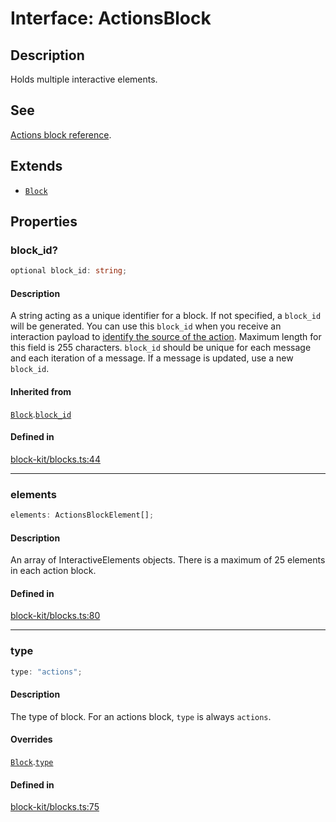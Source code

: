# Interface: ActionsBlock

## Description

Holds multiple interactive elements.

## See

[Actions block reference](https://api.slack.com/reference/block-kit/blocks#actions).

## Extends

- [`Block`](Block.md)

## Properties

### block\_id?

```ts
optional block_id: string;
```

#### Description

A string acting as a unique identifier for a block. If not specified, a `block_id` will be generated.
You can use this `block_id` when you receive an interaction payload to
[identify the source of the action](https://api.slack.com/interactivity/handling#payloads).
Maximum length for this field is 255 characters. `block_id` should be unique for each message and each iteration of
a message. If a message is updated, use a new `block_id`.

#### Inherited from

[`Block`](Block.md).[`block_id`](Block.md#block_id)

#### Defined in

[block-kit/blocks.ts:44](https://github.com/slackapi/node-slack-sdk/blob/main/packages/types/src/block-kit/blocks.ts#L44)

***

### elements

```ts
elements: ActionsBlockElement[];
```

#### Description

An array of InteractiveElements objects.
There is a maximum of 25 elements in each action block.

#### Defined in

[block-kit/blocks.ts:80](https://github.com/slackapi/node-slack-sdk/blob/main/packages/types/src/block-kit/blocks.ts#L80)

***

### type

```ts
type: "actions";
```

#### Description

The type of block. For an actions block, `type` is always `actions`.

#### Overrides

[`Block`](Block.md).[`type`](Block.md#type)

#### Defined in

[block-kit/blocks.ts:75](https://github.com/slackapi/node-slack-sdk/blob/main/packages/types/src/block-kit/blocks.ts#L75)
